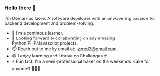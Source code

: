 ### Hello there 👋

I'm Demarillac Izere.
A software developer with an unwavering passion for backend development and problem-solving.

- 🌱 I’m a continous learner.
- 👯 Looking forward to collaborating on any amazing Python/PHP/Javascript projects.
- 📫 Reach out to me by email at: izered3@gmail.com
- 😄 I enjoy learning and I thrive on Challenges 🤓
- ⚡ Fun fact: I'm a semi-professional baker on the weekends (cake for anyone?) 🧁🍰🤓

<!--### :fire: My Stats :

<!--[![GitHub Streak](http://github-readme-streak-stats.herokuapp.com?user=demarillacizere&theme=dark&background=000000)](https://git.io/streak-stats)-->

<!--[![Github stats](https://github-stats-ashy.vercel.app/api?username=demarillacizere&show_icons=true&theme=dark&rank_icon=github&hide_title=true)](https://github.com/demarillacizere/github-readme-stats)
<!--
**demarillacizere/demarillacizere** is a ✨ _special_ ✨ repository because its `README.md` (this file) appears on your GitHub profile.

Here are some ideas to get you started:

- 🔭 I’m currently working on ...
- 🌱 I’m currently learning PHP and Python
- 👯 I’m looking to collaborate on ...
- 🤔 I’m looking for help with ...
- 💬 Ask me about ...
- 📫 How to reach me: ...

- ⚡ Fun fact: ...
-->
